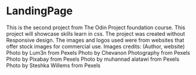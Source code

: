 # LandingPage
This is the second project from The Odin Project foundation course.
This project will showcase skills learn in css.
The project was created without Responsive design.
The images and logos used were from websites that offer stock images for commercial use.
Images credits:
(Author, website)
Photo by Lum3n from Pexels
Photo by Chevanon Photography from Pexels
Photo by Pixabay from Pexels
Photo by muhannad alatawi from Pexels
Photo by Steshka Willems from Pexels
